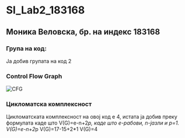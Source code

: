 # SI_Lab2_183168
## Моника Веловска, бр. на индекс 183168
### Група на код: 
Ја добив групата на код 2
### Control Flow Graph 
![CFG](https://user-images.githubusercontent.com/63210286/84526313-63c7a680-acdd-11ea-9366-7315f309dca2.png)
### Цикломатска комплексност 
Цикломатската комплексност на овој код е 4, истата ја добив преку формулата каде што V(G)=e-n+2*p, каде што е-рабови, n-јазли и p=1.
V(G)=e-n+2*p
V(G)=17-15+2*1
V(G)=4
